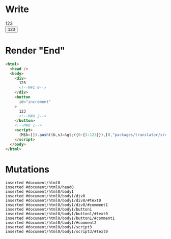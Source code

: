 # Write
  <div>123<!M#1 0></div><button id=increment>123<!M#0 2></button><!M#0 1><script>(M$h=[]).push((b,s)=>({0:{3:123}}),[0,"packages/translator/src/__tests__/fixtures/context-tag-reactive/template.marko_0_x",])</script>


# Render "End"
```html
<html>
  <head />
  <body>
    <div>
      123
      <!--M#1 0-->
    </div>
    <button
      id="increment"
    >
      123
      <!--M#0 2-->
    </button>
    <!--M#0 1-->
    <script>
      (M$h=[]).push((b,s)=&gt;({0:{3:123}}),[0,"packages/translator/src/__tests__/fixtures/context-tag-reactive/template.marko_0_x",])
    </script>
  </body>
</html>
```

# Mutations
```
inserted #document/html0
inserted #document/html0/head0
inserted #document/html0/body1
inserted #document/html0/body1/div0
inserted #document/html0/body1/div0/#text0
inserted #document/html0/body1/div0/#comment1
inserted #document/html0/body1/button1
inserted #document/html0/body1/button1/#text0
inserted #document/html0/body1/button1/#comment1
inserted #document/html0/body1/#comment2
inserted #document/html0/body1/script3
inserted #document/html0/body1/script3/#text0
```